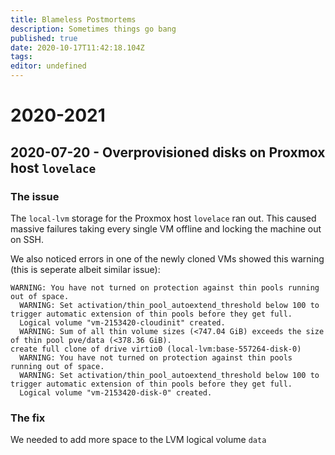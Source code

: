 ```yaml
---
title: Blameless Postmortems
description: Sometimes things go bang
published: true
date: 2020-10-17T11:42:18.104Z
tags: 
editor: undefined
---
```


# 2020-2021


## 2020-07-20 - Overprovisioned disks on Proxmox host `lovelace`

### The issue
The `local-lvm` storage for the Proxmox host `lovelace` ran out. This caused
massive failures taking every single VM offline and locking the machine out on SSH.

We also noticed errors in one of the newly cloned VMs showed this warning (this is seperate albeit similar issue):

``` 
WARNING: You have not turned on protection against thin pools running out of space.
  WARNING: Set activation/thin_pool_autoextend_threshold below 100 to trigger automatic extension of thin pools before they get full.
  Logical volume "vm-2153420-cloudinit" created.
  WARNING: Sum of all thin volume sizes (<747.04 GiB) exceeds the size of thin pool pve/data (<378.36 GiB).
create full clone of drive virtio0 (local-lvm:base-557264-disk-0)
  WARNING: You have not turned on protection against thin pools running out of space.
  WARNING: Set activation/thin_pool_autoextend_threshold below 100 to trigger automatic extension of thin pools before they get full.
  Logical volume "vm-2153420-disk-0" created.
```

### The fix

We needed to add more space to the LVM logical volume `data`

